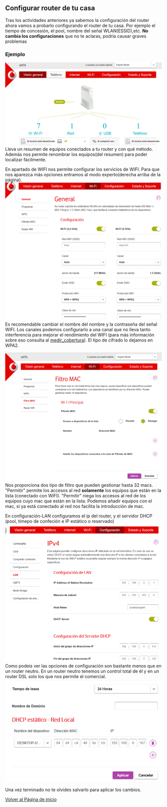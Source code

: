 ## Configurar router de tu casa

Tras los actividades anteriores ya sabemos la configuración del router ahora vamos a probarlo configurando el router de tu casa. Por ejemplo el tiempo de concesión, el pool, nombre del señal WLAN(ESSID),etc.
**No cambia los configuraciones** que no te aclaras, podría causar graves problemas

### Ejemplo
![imagen de configuración del router vodafone1](imagen/vodafone1.png)
Lleva un resumen de equipos conectados a tu router y con qué método. Además nos permite renombrar los equipos(del resumen) para poder localizar fácilmente.

En apartado de WIFI nos permite configurar los servicios de WIFI. Para que nos aparezca más opciones entramos al modo experto(derecha arriba de la página).
![imagen de configuración del router vodafone2](imagen/vodafone2.png)
Es recomendable cambiar el nombre del nombre y la contraseña del señal WIFI. Los canales podemos configurarlo a una canal que no lleva tanto interferencia para mejorar el rendimiento del WIFI (para más información sobre eso consulta al [medir_cobertura]()). El tipo de cifrado lo dejamos en WPA2.

![imagen de configuración del router vodafone5](imagen/vodafone5.png)
Nos proporciona dos tipo de filtro que pueden gestionar hasta 32 macs. "Permitir" permite los accesos al red **solamente** los equipos que están en la lista (conectado con WIFI). "Permitir" niega los accesos al red de los equipos cuyo mac que están en la lista. Podemos añadir equipos con el mac, si ya está conectado al red nos facilita la introducción de mac.

En configuración-LAN configuramos el ip del router, y el servidor DHCP (pool, timepo de confeción e IP estático o reservado)
![imagen de configuración del router vodafone3](imagen/vodafone3.png)
Como podeis ver las opciones de configuración son bastante menos que en un router neutro. En un router neutro tenemos un control total de él y en un router DSL solo los que nos permite el comercial.
![imagen de configuración del router vodafone4](imagen/vodafone4.png)

Una vez terminado no te olvides salvarlo para aplicar los cambios.


[Volver al Página de inicio](inicio.md)
